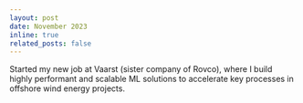 ```yaml
---
layout: post
date: November 2023 
inline: true
related_posts: false
---
```


Started my new job at Vaarst (sister company of Rovco), where I build highly performant and scalable ML solutions to accelerate key processes in offshore wind energy projects.
